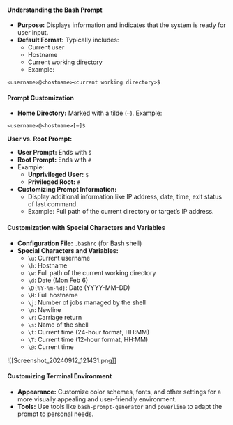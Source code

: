 #### Understanding the Bash Prompt
- **Purpose:** Displays information and indicates that the system is ready for user input.
- **Default Format:** Typically includes:
    - Current user
    - Hostname
    - Current working directory
    - Example:
```
<username>@<hostname><current working directory>$
```

#### Prompt Customization
- **Home Directory:** Marked with a tilde (`~`). Example:
```
<username>@<hostname>[~]$
```
**User vs. Root Prompt:**
- **User Prompt:** Ends with `$`
- **Root Prompt:** Ends with `#`
- Example:
    - **Unprivileged User:** `$`
    - **Privileged Root:** `#`
- **Customizing Prompt Information:**
	- Display additional information like IP address, date, time, exit status of last command.
	- Example: Full path of the current directory or target’s IP address.

#### Customization with Special Characters and Variables
- **Configuration File:** `.bashrc` (for Bash shell)
- **Special Characters and Variables:**
    - `\u`: Current username
    - `\h`: Hostname
    - `\w`: Full path of the current working directory
    - `\d`: Date (Mon Feb 6)
    - `\D{%Y-%m-%d}`: Date (YYYY-MM-DD)
    - `\H`: Full hostname
    - `\j`: Number of jobs managed by the shell
    - `\n`: Newline
    - `\r`: Carriage return
    - `\s`: Name of the shell
    - `\t`: Current time (24-hour format, HH:MM)
    - `\T`: Current time (12-hour format, HH:MM)
    - `\@`: Current time

![[Screenshot_20240912_121431.png]]

#### Customizing Terminal Environment
- **Appearance:** Customize color schemes, fonts, and other settings for a more visually appealing and user-friendly environment.
- **Tools:** Use tools like `bash-prompt-generator` and `powerline` to adapt the prompt to personal needs.